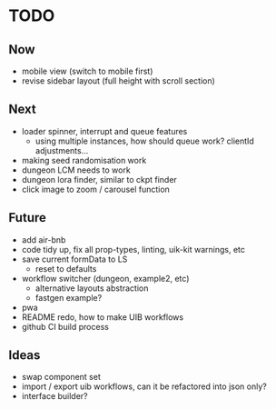 # TODO

## Now

- mobile view (switch to mobile first)
- revise sidebar layout (full height with scroll section)

## Next

- loader spinner, interrupt and queue features
  - using multiple instances, how should queue work? clientId adjustments...
- making seed randomisation work
- dungeon LCM needs to work
- dungeon lora finder, similar to ckpt finder
- click image to zoom / carousel function

## Future

- add air-bnb
- code tidy up, fix all prop-types, linting, uik-kit warnings, etc
- save current formData to LS
  - reset to defaults
- workflow switcher (dungeon, example2, etc)
  - alternative layouts abstraction
  - fastgen example?
- pwa
- README redo, how to make UIB workflows
- github CI build process

## Ideas

- swap component set
- import / export uib workflows, can it be refactored into json only?
- interface builder?
